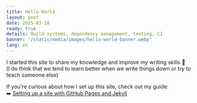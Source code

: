 ```yaml
---
title: Hello World
layout: post
date: 2025-03-18
ready: true
details: Build systems, dependency management, testing, CI
banner: "/static/media/images/hello-world-banner.webp"
lang: en
---
```


I started this site to share my knowledge and improve my writing skills 🚀\
(I do think that we tend to learn better when we write things down or try to teach someone else)

If you're curious about how I set up this site, check out my guide:\
➡️ [Setting up a site with GitHub Pages and Jekyll](/blog/setting-up-a-site-with-github-pages-and-jekyll)
